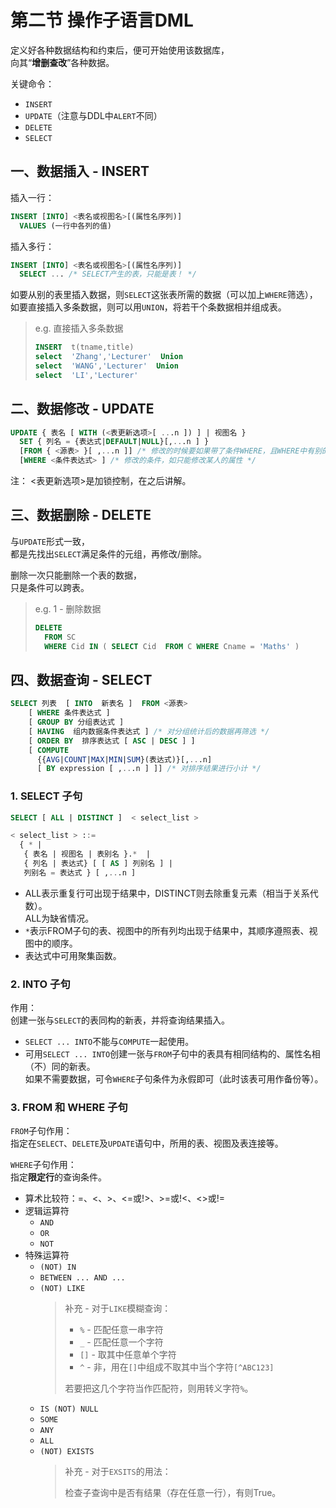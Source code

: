 # 第二节 操作子语言DML

定义好各种数据结构和约束后，便可开始使用该数据库，  
向其“**增删查改**”各种数据。

关键命令：

* `INSERT`
* `UPDATE`（注意与DDL中`ALERT`不同）
* `DELETE`
* `SELECT`

## 一、数据插入 - INSERT

插入一行：

```sql
INSERT [INTO] <表名或视图名>[(属性名序列)]
  VALUES (一行中各列的值)
```

插入多行：

```sql
INSERT [INTO] <表名或视图名>[(属性名序列)]
  SELECT ... /* SELECT产生的表，只能是表！ */
```

如要从别的表里插入数据，则`SELECT`这张表所需的数据（可以加上`WHERE`筛选），  
如要直接插入多条数据，则可以用`UNION`，将若干个条数据相并组成表。

> e.g. 直接插入多条数据
>
> ```sql
> INSERT  t(tname,title)    ​
> select  'Zhang','Lecturer'  Union  ​
> select  'WANG','Lecturer'  Union ​
> select  'LI','Lecturer'
> ```

## 二、数据修改 - UPDATE

```sql
UPDATE ​{ 表名 [ WITH (<表更新选项>[ ...n ]) ] | 视图名 } ​
  SET { 列名 = {表达式|DEFAULT|NULL}[,...n ] }
  [FROM { <源表> }[ ,...n ]] ​/* 修改的时候要如果带了条件WHERE，且WHERE中有别的表，这个FROM就不能省略 */
  [WHERE <条件表达式> ] /*​ 修改的条件，如只能修改某人的属性 */
```

注： <表更新选项>是加锁控制，在之后讲解。

## 三、数据删除 - DELETE

与`UPDATE`形式一致，  
都是先找出`SELECT`满足条件的元组，再修改/删除。

删除一次只能删除一个表的数据，  
只是条件可以跨表。

> e.g. 1 - 删除数据
>
> ```sql
> DELETE 
>   FROM SC ​
>   WHERE Cid IN ( SELECT Cid  FROM C WHERE Cname = 'Maths' ) 
> ```

## 四、数据查询 - SELECT

```sql
SELECT 列表  [ INTO  新表名 ]  FROM <源表>​
    [ WHERE 条件表达式 ]    ​
    [ GROUP BY 分组表达式 ] ​
    [ HAVING  组内数据条件表达式 ] /* 对分组统计后的数据再筛选 */​
    [ ORDER BY  排序表达式 [ ASC | DESC ] ] ​
    [ COMPUTE ​
      {{AVG|COUNT|MAX|MIN|SUM}(表达式)}[,...n] ​
      [ BY expression [ ,...n ] ]] /* 对排序结果进行小计 */
```

### 1. SELECT 子句

```sql
SELECT [ ALL | DISTINCT ]  < select_list >  ​

< select_list > ::= ​
  { * | 
   { 表名 | 视图名 | 表别名 }.* ​ |
   { 列名 | 表达式} [ [ AS ] 列别名 ] |
   列别名 = 表达式 } [ ,...n ] 
```

* ALL表示重复行可出现于结果中，DISTINCT则去除重复元素（相当于关系代数）。  
  ALL为缺省情况。
* `*`表示FROM子句的表、视图中的所有列均出现于结果中，其顺序遵照表、视图中的顺序。
* 表达式中可用聚集函数。

### 2. INTO 子句

作用：  
创建一张与`SELECT`的表同构的新表，并将查询结果插入。

* `SELECT ... INTO`不能与`COMPUTE`一起使用。
* 可用`SELECT ... INTO`创建一张与`FROM`子句中的表具有相同结构的、属性名相（不）同的新表。  
  如果不需要数据，可令`WHERE`子句条件为永假即可（此时该表可用作备份等）。

### 3. FROM 和 WHERE 子句​

`FROM`子句作用：  
指定在`SELECT`、`DELETE`及`UPDATE`语句中，所用的表、视图及表连接等。

`WHERE`子句作用：  
指定**限定行**的查询条件。

* 算术比较符：=、<、>、<=或!>、>=或!<、<>或!=​
* 逻辑运算符
  * `AND`
  * `OR`
  * `NOT`​
* 特殊运算符
  * `(NOT) IN`
  * `BETWEEN ... AND ...`
  * `(NOT) LIKE`
    > 补充 - 对于`LIKE`模糊查询：
    >
    > * `%` - 匹配任意一串字符
    > * `_` - 匹配任意一个字符
    > * `[]` - 取其中任意单个字符
    > * `^` - 非，用在`[]`中组成不取其中当个字符`[^ABC123]`
    >
    > 若要把这几个字符当作匹配符，则用转义字符`%`。
  * `IS (NOT) NULL`
  * `SOME`
  * `ANY`
  * `ALL`
  * `(NOT) EXISTS`
    > 补充 - 对于`EXSITS`的用法：
    >
    > 检查子查询中是否有结果（存在任意一行），有则True。

